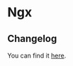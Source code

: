 # Ngx

## Changelog

You can find it [here](https://github.com/it-era/ngx/blob/master/CHANGELOG.md).
